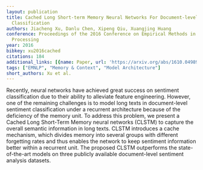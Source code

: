 ```yaml
---
layout: publication
title: Cached Long Short-term Memory Neural Networks For Document-level Sentiment
  Classification
authors: Jiacheng Xu, Danlu Chen, Xipeng Qiu, Xuangjing Huang
conference: Proceedings of the 2016 Conference on Empirical Methods in Natural Language
  Processing
year: 2016
bibkey: xu2016cached
citations: 184
additional_links: [{name: Paper, url: 'https://arxiv.org/abs/1610.04989'}]
tags: ["EMNLP", "Memory & Context", "Model Architecture"]
short_authors: Xu et al.
---
```

Recently, neural networks have achieved great success on sentiment
classification due to their ability to alleviate feature engineering. However,
one of the remaining challenges is to model long texts in document-level
sentiment classification under a recurrent architecture because of the
deficiency of the memory unit. To address this problem, we present a Cached
Long Short-Term Memory neural networks (CLSTM) to capture the overall semantic
information in long texts. CLSTM introduces a cache mechanism, which divides
memory into several groups with different forgetting rates and thus enables the
network to keep sentiment information better within a recurrent unit. The
proposed CLSTM outperforms the state-of-the-art models on three publicly
available document-level sentiment analysis datasets.